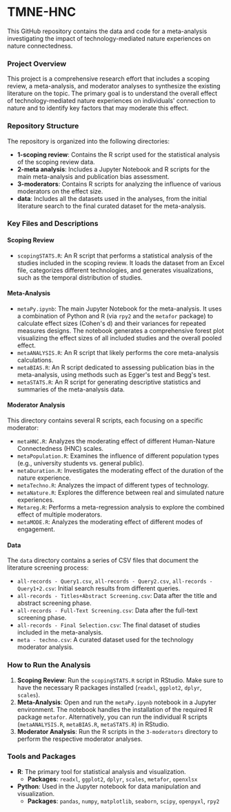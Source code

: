 # TMNE-HNC

This GitHub repository contains the data and code for a meta-analysis investigating the impact of technology-mediated nature experiences on nature connectedness.

### Project Overview

This project is a comprehensive research effort that includes a scoping review, a meta-analysis, and moderator analyses to synthesize the existing literature on the topic. The primary goal is to understand the overall effect of technology-mediated nature experiences on individuals' connection to nature and to identify key factors that may moderate this effect.

### Repository Structure

The repository is organized into the following directories:

* **1-scoping review**: Contains the R script used for the statistical analysis of the scoping review data.
* **2-meta analysis**: Includes a Jupyter Notebook and R scripts for the main meta-analysis and publication bias assessment.
* **3-moderators**: Contains R scripts for analyzing the influence of various moderators on the effect size.
* **data**: Includes all the datasets used in the analyses, from the initial literature search to the final curated dataset for the meta-analysis.

### Key Files and Descriptions

#### Scoping Review

* `scopingSTATS.R`: An R script that performs a statistical analysis of the studies included in the scoping review. It loads the dataset from an Excel file, categorizes different technologies, and generates visualizations, such as the temporal distribution of studies.

#### Meta-Analysis

* `metaPy.ipynb`: The main Jupyter Notebook for the meta-analysis. It uses a combination of Python and R (via `rpy2` and the `metafor` package) to calculate effect sizes (Cohen's d) and their variances for repeated measures designs. The notebook generates a comprehensive forest plot visualizing the effect sizes of all included studies and the overall pooled effect.
* `metaANALYSIS.R`: An R script that likely performs the core meta-analysis calculations.
* `metaBIAS.R`: An R script dedicated to assessing publication bias in the meta-analysis, using methods such as Egger's test and Begg's test.
* `metaSTATS.R`: An R script for generating descriptive statistics and summaries of the meta-analysis data.

#### Moderator Analysis

This directory contains several R scripts, each focusing on a specific moderator:

* `metaHNC.R`: Analyzes the moderating effect of different Human-Nature Connectedness (HNC) scales.
* `metaPopulation.R`: Examines the influence of different population types (e.g., university students vs. general public).
* `metaDuration.R`: Investigates the moderating effect of the duration of the nature experience.
* `metaTechno.R`: Analyzes the impact of different types of technology.
* `metaNature.R`: Explores the difference between real and simulated nature experiences.
* `Metareg.R`: Performs a meta-regression analysis to explore the combined effect of multiple moderators.
* `metaMODE.R`: Analyzes the moderating effect of different modes of engagement.

#### Data

The `data` directory contains a series of CSV files that document the literature screening process:

* `all-records - Query1.csv`, `all-records - Query2.csv`, `all-records - Query1+2.csv`: Initial search results from different queries.
* `all-records - Titles+Abstract Screening.csv`: Data after the title and abstract screening phase.
* `all-records - Full-Text Screening.csv`: Data after the full-text screening phase.
* `all-records - Final Selection.csv`: The final dataset of studies included in the meta-analysis.
* `meta - techno.csv`: A curated dataset used for the technology moderator analysis.

### How to Run the Analysis

1.  **Scoping Review**: Run the `scopingSTATS.R` script in RStudio. Make sure to have the necessary R packages installed (`readxl`, `ggplot2`, `dplyr`, `scales`).
2.  **Meta-Analysis**: Open and run the `metaPy.ipynb` notebook in a Jupyter environment. The notebook handles the installation of the required R package `metafor`. Alternatively, you can run the individual R scripts (`metaANALYSIS.R`, `metaBIAS.R`, `metaSTATS.R`) in RStudio.
3.  **Moderator Analysis**: Run the R scripts in the `3-moderators` directory to perform the respective moderator analyses.

### Tools and Packages

* **R**: The primary tool for statistical analysis and visualization.
    * **Packages**: `readxl`, `ggplot2`, `dplyr`, `scales`, `metafor`, `openxlsx`
* **Python**: Used in the Jupyter notebook for data manipulation and visualization.
    * **Packages**: `pandas`, `numpy`, `matplotlib`, `seaborn`, `scipy`, `openpyxl`, `rpy2`

  
